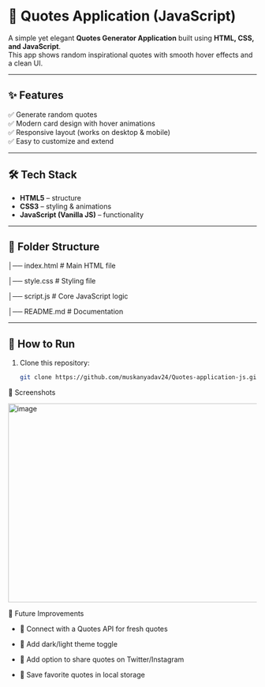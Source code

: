 # 🌟 Quotes Application (JavaScript)

A simple yet elegant **Quotes Generator Application** built using **HTML, CSS, and JavaScript**.  
This app shows random inspirational quotes with smooth hover effects and a clean UI.  

---

## ✨ Features
✅ Generate random quotes  
✅ Modern card design with hover animations  
✅ Responsive layout (works on desktop & mobile)  
✅ Easy to customize and extend  

---

## 🛠️ Tech Stack
- **HTML5** – structure  
- **CSS3** – styling & animations  
- **JavaScript (Vanilla JS)** – functionality  

---

## 📂 Folder Structure

│── index.html # Main HTML file

│── style.css # Styling file

│── script.js # Core JavaScript logic

│── README.md # Documentation


---

## 🚀 How to Run
1. Clone this repository:
   ```bash
   git clone https://github.com/muskanyadav24/Quotes-application-js.git

📸 Screenshots

<img width="943" height="403" alt="image" src="https://github.com/user-attachments/assets/f75f1069-1a90-4b3a-b370-3667e89ca865" />
<br>


🔮 Future Improvements


- 🔗 Connect with a Quotes API for fresh quotes

- 🎨 Add dark/light theme toggle

- 📲 Add option to share quotes on Twitter/Instagram

- 📝 Save favorite quotes in local storage
